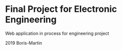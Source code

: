 # Final Project for Electronic Engineering 

Web application in process for engineering project

2019 Boris-Martin
